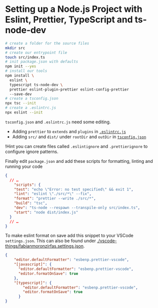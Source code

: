 # Setting up a Node.js Project with Eslint, Prettier, TypeScript and ts-node-dev

```bash
# create a folder for the source files
mkdir src
# create our entrypoint file
touch src/index.ts
# init package.json with defaults
npm init --yes
# install our tools
npm install \
  eslint \
  typescript ts-node-dev \
  prettier eslint-plugin-prettier eslint-config-prettier
  --save-dev
# create a tsconfig.json
npx tsc --init
# create a .eslintrc.js
npx eslint --init
```

`tsconfig.json` and `.eslintrc.js` need some editing.

- Adding `prettier` to `extends` and `plugins` in [`.eslintrc.js`](.eslintrc.js)
- Adding `src/` and `dist/` under `rootDir` and `outDir` in [`tsconfig.json`](tsconfig.json)


!Hint you can create files called `.eslintignore` and `.prettierignore` to configure ignore patterns.


Finally edit `package.json` and add these scripts for formatting, linting and running your code

```json
{
  // …
    "scripts": {
    "test": "echo \"Error: no test specified\" && exit 1",
    "lint": "eslint \"./src/*\" --fix",
    "format": "prettier --write ./src/*",
    "build": "tsc",
    "dev": "ts-node --respawn --transpile-only src/index.ts",
    "start": "node dist/index.js"
  }
  // …
}
```

To make eslint format on save add this snippet to your VSCode `settings.json`. This can also be found under [./vscode-things/fabianmoronzirfas.settings.json](./vscode-things/fabianmoronzirfas.settings.json).

```json
{
    "editor.defaultFormatter": "esbenp.prettier-vscode",
    "[javascript]": {
      "editor.defaultFormatter": "esbenp.prettier-vscode",
      "editor.formatOnSave": true
    },
    "[typescript]": {
        "editor.defaultFormatter": "esbenp.prettier-vscode",
        "editor.formatOnSave": true
      }
}
```

